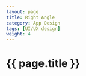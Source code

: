 ```yaml
---
layout: page
title: Right Angle
category: App Design
tags: [UI/UX design]
weight: 4
---
```


<h1>{{ page.title }}</h1>
